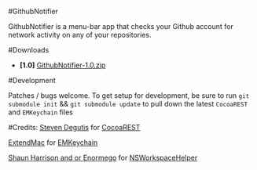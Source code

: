 #GithubNotifier

GithubNotifier is a menu-bar app that checks your Github account for network activity on any of your repositories.  

#Downloads

- **[1.0]**  [GithubNotifier-1.0.zip][1]

#Development

Patches / bugs welcome.
To get setup for development, be sure to run 
`git submodule init` && `git submodule update` to pull down the latest `CocoaREST` and `EMKeychain` files


#Credits:
[Steven Degutis][2] for [CocoaREST][3]

[ExtendMac][4] for [EMKeychain][5]

[Shaun Harrison and or Enormego][6] for [NSWorkspaceHelper][7]


[1]: http://github.com/downloads/ctshryock/GithubNotifier/GithubNotifier-1.0.zip
[2]: http://degutis.org/
[3]: http://github.com/sdegutis/CocoaREST
[4]: http://extendmac.com
[5]: http://extendmac.com/EMKeychain
[6]: http://www.enormego.com
[7]: http://github.com/enormego/cocoa-helpers